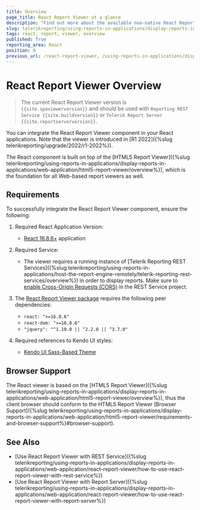```yaml
---
title: Overview
page_title: React Report Viewer at a glance 
description: "Find out more about the available non-native React Report Viewer, the requirements to use it, and its browser support."
slug: telerikreporting/using-reports-in-applications/display-reports-in-applications/web-application/react-report-viewer/react-report-viewer-overview
tags: react, report, viewer, overview
published: True
reporting_area: React
position: 0
previous_url: /react-report-viewer, /using-reports-in-applications/display-reports-in-applications/web-application/react-report-viewer/react-report-viewer-overview, /embedding-reports/display-reports-in-applications/web-application/react-report-viewer/
---
```


# React Report Viewer Overview

> The current React Report Viewer version is `{{site.spaviewerversion}}` and should be used with `Reporting REST Service {{site.buildversion}}` or `Telerik Report Server {{site.reportserverversion}}`.

You can integrate the React Report Viewer component in your React applications. Note that the viewer is introduced in [R1 2022]({%slug telerikreporting/upgrade/2022/r1-2022%}).

The React component is built on top of the [HTML5 Report Viewer]({%slug telerikreporting/using-reports-in-applications/display-reports-in-applications/web-application/html5-report-viewer/overview%}), which is the foundation for all Web-based report viewers as well.

## Requirements

To successfully integrate the React Report Viewer component, ensure the following:

1. Required React Application Version:

	+ [React 16.8.6+](https://legacy.reactjs.org/blog/2019/02/06/react-v16.8.0.html) application

1. Required Service:

	+ The viewer requires a running instance of [Telerik Reporting REST Services]({%slug telerikreporting/using-reports-in-applications/host-the-report-engine-remotely/telerik-reporting-rest-services/overview%}) in order to display reports. Make sure to [enable Cross-Origin Requests (CORS)](https://learn.microsoft.com/en-us/aspnet/web-api/overview/security/enabling-cross-origin-requests-in-web-api)  in the REST Service project.

1. The [React Report Viewer package](https://www.npmjs.com/package/@progress/telerik-react-report-viewer) requires the following peer dependencies:

	+ `react: ">=16.8.6"`
	+ `react-dom: ">=16.8.6"`
	+ `"jquery": "^1.10.0 || ^2.2.0 || ^3.7.0"`

1. Required references to Kendo UI styles:

	+ [Kendo UI Sass-Based Theme](https://docs.telerik.com/kendo-ui/styles-and-layout/sass-themes/overview)

## Browser Support

The React viewer is based on the [HTML5 Report Viewer]({%slug telerikreporting/using-reports-in-applications/display-reports-in-applications/web-application/html5-report-viewer/overview%}), thus the client browser should conform to the HTML5 Report Viewer [Browser Support]({%slug telerikreporting/using-reports-in-applications/display-reports-in-applications/web-application/html5-report-viewer/requirements-and-browser-support%}#browser-support).

## See Also

* [Use React Report Viewer with REST Service]({%slug telerikreporting/using-reports-in-applications/display-reports-in-applications/web-application/react-report-viewer/how-to-use-react-report-viewer-with-rest-service%})
* [Use React Report Viewer with Report Server]({%slug telerikreporting/using-reports-in-applications/display-reports-in-applications/web-application/react-report-viewer/how-to-use-react-report-viewer-with-report-server%})
